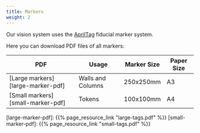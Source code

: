 ```yaml
---
title: Markers
weight: 2
---
```


Our vision system uses the [AprilTag](https://april.eecs.umich.edu/software/apriltag/) fiducial marker system.

Here you can download PDF files of all markers:

| PDF                               |        Usage      | Marker Size | Paper Size |
|-----------------------------------|-------------------|-------------|------------|
| [Large markers][large-marker-pdf] | Walls and Columns | 250x250mm   | A3         |
| [Small markers][small-marker-pdf] | Tokens            | 100x100mm   | A4         |

[large-marker-pdf]: {{% page_resource_link "large-tags.pdf" %}}
[small-marker-pdf]: {{% page_resource_link "small-tags.pdf" %}}
